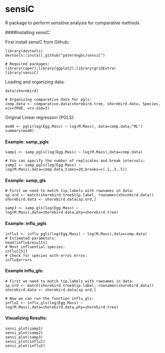 sensiC
======

R package to perform sensitive analysis for comparative methods

####Installing sensiC:

First install sensiC from Github:
```{r}
library(devtools)
devtools::install_github("paternogbc/sensiC")

# Required packages:
library(caper);library(ggplot2);library(gridExtra)
library(sensiC)
```

Loading and organizing data:
```{r}
data(shorebird)

# Organizing comparative data for pgls:
comp.data <- comparative.data(shorebird.tree, shorebird.data, Species, vcv=TRUE, vcv.dim=3)
```

Original Linear regression (PGLS):
```{r}
mod0 <- pgls(log(Egg.Mass) ~ log(M.Mass), data=comp.data,"ML")
summary(mod0)
```

#### Example: samp_pgls
```{r}
samp1 <- samp_pgls(log(Egg.Mass) ~ log(M.Mass),data=comp.data)

# You can specify the number of replicates and break intervals:
samp2 <- samp_pgls(log(Egg.Mass) ~ log(M.Mass),data=comp.data,times=20,breaks=c(.1,.3,.5))
```
#### Example: samp_gls
```{r}
# First we need to match tip.labels with rownames in data:
sp.ord <- match(shorebird.tree$tip.label, rownames(shorebird.data))
shorebird.data <- shorebird.data[sp.ord,]

samp3 <- samp_gls(log(Egg.Mass) ~ log(M.Mass),data=shorebird.data,phy=shorebird.tree)
```

#### Example: influ_pgls
```{r}
influ1 <- influ_pgls(log(Egg.Mass) ~ log(M.Mass),data=comp.data)
# Estimated parameters:
head(influ$results)
# Most influential species:
influ[[5]]
# Check for species with erros erros:
influ$errors
```
#### Example influ_gls:
```{r}
# First we need to match tip.labels with rownames in data:
sp.ord <- match(shorebird.tree$tip.label, rownames(shorebird.data))
shorebird.data <- shorebird.data[sp.ord,]

# Now we can run the function influ_gls:
influ2 <- influ_gls(log(Egg.Mass) ~ log(M.Mass),data=shorebird.data,phy=shorebird.tree)
```
#### Visualizing Results:
```{r}
sensi_plot(samp1)
sensi_plot(samp2)
sensi_plot(samp3)
sensi_plot(influ1)
sensi_plot(influ2)
```
